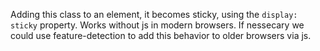 Adding this class to an element, it becomes sticky, using the <code>display: sticky</code> property. Works without js in modern browsers. If nessecary we could use feature-detection to add this behavior to older browsers via js.
